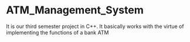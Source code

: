 # ATM_Management_System

It is our third semester project in C++. It basically works with the virtue of implementing the functions of a bank ATM
